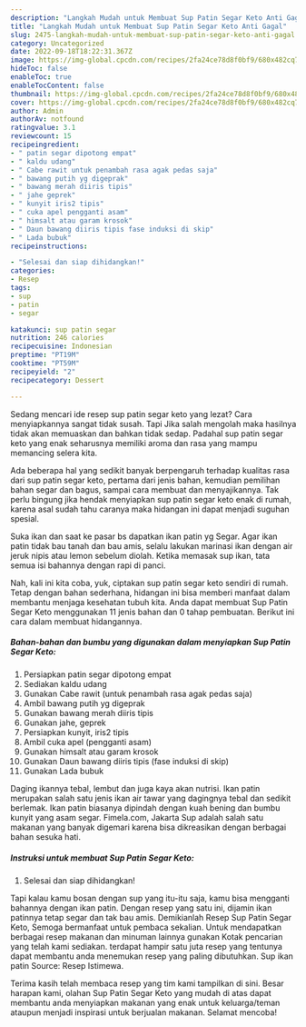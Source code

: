 ```yaml
---
description: "Langkah Mudah untuk Membuat Sup Patin Segar Keto Anti Gagal"
title: "Langkah Mudah untuk Membuat Sup Patin Segar Keto Anti Gagal"
slug: 2475-langkah-mudah-untuk-membuat-sup-patin-segar-keto-anti-gagal
category: Uncategorized
date: 2022-09-18T18:22:31.367Z
image: https://img-global.cpcdn.com/recipes/2fa24ce78d8f0bf9/680x482cq70/sup-patin-segar-keto-foto-resep-utama.jpg
hideToc: false
enableToc: true
enableTocContent: false
thumbnail: https://img-global.cpcdn.com/recipes/2fa24ce78d8f0bf9/680x482cq70/sup-patin-segar-keto-foto-resep-utama.jpg
cover: https://img-global.cpcdn.com/recipes/2fa24ce78d8f0bf9/680x482cq70/sup-patin-segar-keto-foto-resep-utama.jpg
author: Admin
authorAv: notfound
ratingvalue: 3.1
reviewcount: 15
recipeingredient:
- " patin segar dipotong empat"
- " kaldu udang"
- " Cabe rawit untuk penambah rasa agak pedas saja"
- " bawang putih yg digeprak"
- " bawang merah diiris tipis"
- " jahe geprek"
- " kunyit iris2 tipis"
- " cuka apel pengganti asam"
- " himsalt atau garam krosok"
- " Daun bawang diiris tipis fase induksi di skip"
- " Lada bubuk"
recipeinstructions:

- "Selesai dan siap dihidangkan!"
categories:
- Resep
tags:
- sup
- patin
- segar

katakunci: sup patin segar 
nutrition: 246 calories
recipecuisine: Indonesian
preptime: "PT19M"
cooktime: "PT59M"
recipeyield: "2"
recipecategory: Dessert

---
```



Sedang mencari ide resep sup patin segar keto yang lezat? Cara menyiapkannya sangat tidak susah. Tapi Jika salah mengolah maka hasilnya tidak akan memuaskan dan bahkan tidak sedap. Padahal sup patin segar keto yang enak seharusnya memiliki aroma dan rasa yang mampu memancing selera kita.


Ada beberapa hal yang sedikit banyak berpengaruh terhadap kualitas rasa dari sup patin segar keto, pertama dari jenis bahan, kemudian pemilihan bahan segar dan bagus, sampai cara membuat dan menyajikannya. Tak perlu bingung jika hendak menyiapkan sup patin segar keto enak di rumah, karena asal sudah tahu caranya maka hidangan ini dapat menjadi suguhan spesial.

Suka ikan dan saat ke pasar bs dapatkan ikan patin yg Segar. Agar ikan patin tidak bau tanah dan bau amis, selalu lakukan marinasi ikan dengan air jeruk nipis atau lemon sebelum diolah. Ketika memasak sup ikan, tata semua isi bahannya dengan rapi di panci.


Nah, kali ini kita coba, yuk, ciptakan sup patin segar keto sendiri di rumah. Tetap dengan bahan sederhana, hidangan ini bisa memberi manfaat dalam membantu menjaga kesehatan tubuh kita. Anda dapat membuat Sup Patin Segar Keto menggunakan 11 jenis bahan dan 0 tahap pembuatan. Berikut ini cara dalam membuat hidangannya.

<!--inarticleads1-->

##### Bahan-bahan dan bumbu yang digunakan dalam menyiapkan Sup Patin Segar Keto:

1. Persiapkan  patin segar dipotong empat
1. Sediakan  kaldu udang
1. Gunakan  Cabe rawit (untuk penambah rasa agak pedas saja)
1. Ambil  bawang putih yg digeprak
1. Gunakan  bawang merah diiris tipis
1. Gunakan  jahe, geprek
1. Persiapkan  kunyit, iris2 tipis
1. Ambil  cuka apel (pengganti asam)
1. Gunakan  himsalt atau garam krosok
1. Gunakan  Daun bawang diiris tipis (fase induksi di skip)
1. Gunakan  Lada bubuk


Daging ikannya tebal, lembut dan juga kaya akan nutrisi. Ikan patin merupakan salah satu jenis ikan air tawar yang dagingnya tebal dan sedikit berlemak. Ikan patin biasanya dipindah dengan kuah bening dan bumbu kunyit yang asam segar. Fimela.com, Jakarta Sup adalah salah satu makanan yang banyak digemari karena bisa dikreasikan dengan berbagai bahan sesuka hati. 

<!--inarticleads2-->

##### Instruksi untuk membuat Sup Patin Segar Keto:


1. Selesai dan siap dihidangkan!

Tapi kalau kamu bosan dengan sup yang itu-itu saja, kamu bisa mengganti bahannya dengan ikan patin. Dengan resep yang satu ini, dijamin ikan patinnya tetap segar dan tak bau amis. Demikianlah Resep Sup Patin Segar Keto, Semoga bermanfaat untuk pembaca sekalian. Untuk mendapatkan berbagai resep makanan dan minuman lainnya gunakan Kotak pencarian yang telah kami sediakan. terdapat hampir satu juta resep yang tentunya dapat membantu anda menemukan resep yang paling dibutuhkan. Sup ikan patin Source: Resep Istimewa. 

Terima kasih telah membaca resep yang tim kami tampilkan di sini. Besar harapan kami, olahan Sup Patin Segar Keto yang mudah di atas dapat membantu anda menyiapkan makanan yang enak untuk keluarga/teman ataupun menjadi inspirasi untuk berjualan makanan. Selamat mencoba!
